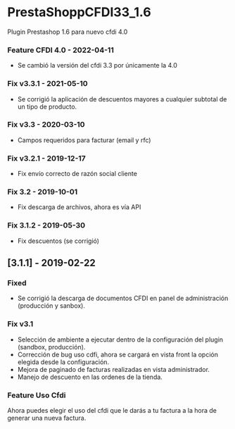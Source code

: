 # PrestaShoppCFDI33_1.6
Plugin Prestashop 1.6 para nuevo cfdi 4.0

### Feature CFDI 4.0 - 2022-04-11
 * Se cambió la versión del cfdi 3.3 por únicamente la 4.0

### Fix v3.3.1 - 2021-05-10
 * Se corrigió la aplicación de descuentos mayores a cualquier subtotal de un tipo de producto.

### Fix v3.3 - 2020-03-10
 * Campos requeridos para facturar (email y rfc)
 
### Fix v3.2.1 - 2019-12-17
 * Fix envío correcto de razón social cliente
 
### Fix 3.2 - 2019-10-01
- Fix descarga de archivos, ahora es vía API

### Fix 3.1.2 - 2019-05-30
- Fix descuentos (se corrigió)

## [3.1.1] - 2019-02-22

### Fixed
- Se corrigió la descarga de documentos CFDI en panel de administración (producción y sanbox).

### Fix v3.1

* Selección de ambiente a ejecutar dentro de la configuración del plugin (sandbox, producción).
* Corrección de bug uso cdfi, ahora se cargará en vista front la opción elegida desde la configuración.
* Mejora de paginado de facturas realizadas en vista administrador.
* Manejo de descuento en las ordenes de la tienda.

### Feature Uso Cfdi
Ahora puedes elegir el uso del cfdi que le darás a tu factura a la hora de generar una nueva factura.
